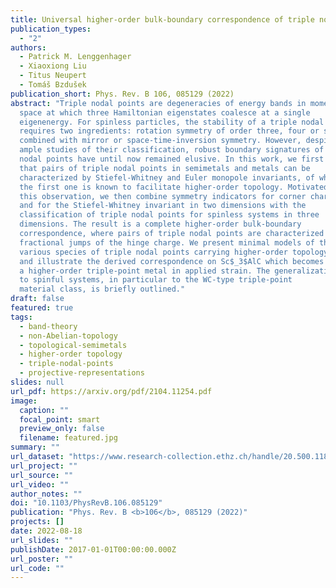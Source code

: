 ```yaml
---
title: Universal higher-order bulk-boundary correspondence of triple nodal points
publication_types:
  - "2"
authors:
  - Patrick M. Lenggenhager
  - Xiaoxiong Liu
  - Titus Neupert
  - Tomáš Bzdušek
publication_short: Phys. Rev. B 106, 085129 (2022)
abstract: "Triple nodal points are degeneracies of energy bands in momentum 
  space at which three Hamiltonian eigenstates coalesce at a single 
  eigenenergy. For spinless particles, the stability of a triple nodal point
  requires two ingredients: rotation symmetry of order three, four or six; 
  combined with mirror or space-time-inversion symmetry. However, despite 
  ample studies of their classification, robust boundary signatures of triple
  nodal points have until now remained elusive. In this work, we first show 
  that pairs of triple nodal points in semimetals and metals can be 
  characterized by Stiefel-Whitney and Euler monopole invariants, of which
  the first one is known to facilitate higher-order topology. Motivated by 
  this observation, we then combine symmetry indicators for corner charges 
  and for the Stiefel-Whitney invariant in two dimensions with the 
  classification of triple nodal points for spinless systems in three 
  dimensions. The result is a complete higher-order bulk-boundary 
  correspondence, where pairs of triple nodal points are characterized by
  fractional jumps of the hinge charge. We present minimal models of the 
  various species of triple nodal points carrying higher-order topology,
  and illustrate the derived correspondence on Sc$_3$AlC which becomes 
  a higher-order triple-point metal in applied strain. The generalization 
  to spinful systems, in particular to the WC-type triple-point 
  material class, is briefly outlined."
draft: false
featured: true
tags:
  - band-theory
  - non-Abelian-topology
  - topological-semimetals
  - higher-order topology
  - triple-nodal-points
  - projective-representations
slides: null
url_pdf: https://arxiv.org/pdf/2104.11254.pdf
image:
  caption: ""
  focal_point: smart
  preview_only: false
  filename: featured.jpg
summary: ""
url_dataset: "https://www.research-collection.ethz.ch/handle/20.500.11850/490611"
url_project: ""
url_source: ""
url_video: ""
author_notes: ""
doi: "10.1103/PhysRevB.106.085129"
publication: "Phys. Rev. B <b>106</b>, 085129 (2022)"
projects: []
date: 2022-08-18
url_slides: ""
publishDate: 2017-01-01T00:00:00.000Z
url_poster: ""
url_code: ""
---
```

